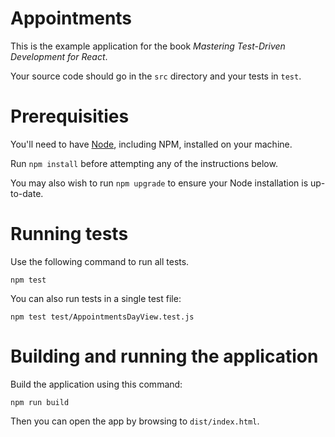 # Appointments

This is the example application for the book _Mastering Test-Driven Development for React_.

Your source code should go in the `src` directory and your tests in `test`.

# Prerequisities

You'll need to have [Node](http://nodejs.org), including NPM, installed on your machine.

Run `npm install` before attempting any of the instructions below.

You may also wish to run `npm upgrade` to ensure your Node installation is up-to-date.

# Running tests

Use the following command to run all tests.

    npm test

You can also run tests in a single test file:

    npm test test/AppointmentsDayView.test.js

# Building and running the application

Build the application using this command:

    npm run build

Then you can open the app by browsing to `dist/index.html`.


